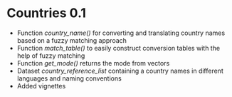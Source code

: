 # Countries 0.1

* Function *country_name()* for converting and translating country names based on a fuzzy matching approach
* Function *match_table()* to easily construct conversion tables with the help of fuzzy matching
* Function *get_mode()* returns the mode from vectors
* Dataset *country_reference_list* containing a country names in different languages and naming conventions
* Added vignettes
